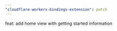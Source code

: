 ```yaml
---
"cloudflare-workers-bindings-extension": patch
---
```


feat: add home view with getting started information
